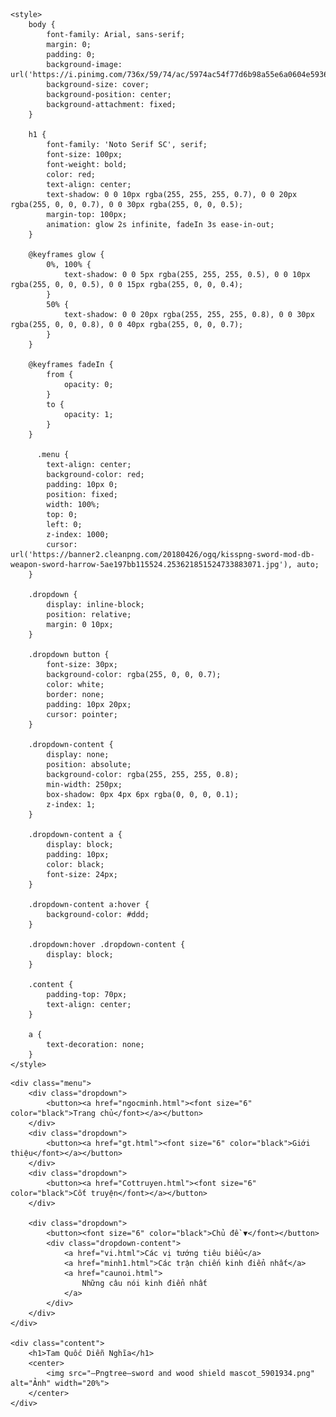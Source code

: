 <!DOCTYPE html>
<html lang="vi">
<head>
    <meta name="viewport" content="width=device-width, initial-scale=1.0">
    <title>Tam Quốc Diễn Nghĩa</title>
    <link href="https://fonts.googleapis.com/css2?family=Hanalei&display=swap" rel="stylesheet">

    <style>
        body {
            font-family: Arial, sans-serif;
            margin: 0;
            padding: 0;
            background-image: url('https://i.pinimg.com/736x/59/74/ac/5974ac54f77d6b98a55e6a0604e59360.jpg');
            background-size: cover; 
            background-position: center; 
            background-attachment: fixed; 
        }

        h1 {
            font-family: 'Noto Serif SC', serif; 
            font-size: 100px; 
            font-weight: bold; 
            color: red; 
            text-align: center; 
            text-shadow: 0 0 10px rgba(255, 255, 255, 0.7), 0 0 20px rgba(255, 0, 0, 0.7), 0 0 30px rgba(255, 0, 0, 0.5); 
            margin-top: 100px; 
            animation: glow 2s infinite, fadeIn 3s ease-in-out;
        }

        @keyframes glow {
            0%, 100% {
                text-shadow: 0 0 5px rgba(255, 255, 255, 0.5), 0 0 10px rgba(255, 0, 0, 0.5), 0 0 15px rgba(255, 0, 0, 0.4);
            }
            50% {
                text-shadow: 0 0 20px rgba(255, 255, 255, 0.8), 0 0 30px rgba(255, 0, 0, 0.8), 0 0 40px rgba(255, 0, 0, 0.7);
            }
        }

        @keyframes fadeIn {
            from {
                opacity: 0;
            }
            to {
                opacity: 1;
            }
        }

          .menu {
            text-align: center;
            background-color: red;
            padding: 10px 0;
            position: fixed;
            width: 100%;
            top: 0;
            left: 0;
            z-index: 1000;
            cursor: url('https://banner2.cleanpng.com/20180426/ogq/kisspng-sword-mod-db-weapon-sword-harrow-5ae197bb115524.253621851524733883071.jpg'), auto;
        }

        .dropdown {
            display: inline-block;
            position: relative;
            margin: 0 10px;
        }

        .dropdown button {
            font-size: 30px;
            background-color: rgba(255, 0, 0, 0.7);
            color: white;
            border: none;
            padding: 10px 20px;
            cursor: pointer;
        }

        .dropdown-content {
            display: none;
            position: absolute;
            background-color: rgba(255, 255, 255, 0.8);
            min-width: 250px;
            box-shadow: 0px 4px 6px rgba(0, 0, 0, 0.1);
            z-index: 1;
        }

        .dropdown-content a {
            display: block;
            padding: 10px;
            color: black;
            font-size: 24px;
        }

        .dropdown-content a:hover {
            background-color: #ddd;
        }

        .dropdown:hover .dropdown-content {
            display: block;
        }

        .content {
            padding-top: 70px;
            text-align: center;
        }

        a {
            text-decoration: none;
        }
    </style>
</head>
<body>
    
    <div class="menu">
        <div class="dropdown">
            <button><a href="ngocminh.html"><font size="6" color="black">Trang chủ</font></a></button>
        </div>
        <div class="dropdown">
            <button><a href="gt.html"><font size="6" color="black">Giới thiệu</font></a></button>
        </div>
        <div class="dropdown">
            <button><a href="Cottruyen.html"><font size="6" color="black">Cốt truyện</font></a></button>
        </div>

        <div class="dropdown">
            <button><font size="6" color="black">Chủ đề ▼</font></button>
            <div class="dropdown-content">
                <a href="vi.html">Các vị tướng tiêu biểu</a>
                <a href="minh1.html">Các trận chiến kinh điển nhất</a>
                <a href="caunoi.html">
                    Những câu nói kinh điển nhất
                </a>
            </div>
        </div>
    </div>

    <div class="content">
        <h1>Tam Quốc Diễn Nghĩa</h1>
        <center>
            <img src="—Pngtree—sword and wood shield mascot_5901934.png" alt="Ảnh" width="20%">
        </center>
    </div>
</body>
</html>
